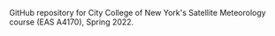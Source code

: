 GitHub repository for City College of New York's Satellite Meteorology course (EAS A4170), Spring 2022.
